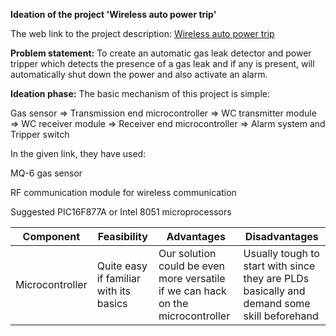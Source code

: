 __Ideation of the project 'Wireless auto power trip'__

The web link to the project description: [Wireless auto power trip](http://www.ripublication.com/aeee/42_pp%20%20327-332.pdf)

__Problem statement:__
To create an automatic gas leak detector and power tripper which detects the presence of a gas leak and if any is present, will automatically shut down the power and also activate an alarm.

__Ideation phase:__
The basic mechanism of this project is simple:

Gas sensor => Transmission end microcontroller => WC transmitter module => WC receiver module => Receiver end microcontroller => Alarm system and Tripper switch

In the given link, they have used:

MQ-6 gas sensor

RF communication module for wireless communication

Suggested PIC16F877A or Intel 8051 microprocessors

| Component | Feasibility | Advantages | Disadvantages |
|-----------|-------------|------------|---------------|
|Microcontroller|Quite easy if familiar with its basics| Our solution could be even more versatile if we can hack on the microcontroller|Usually tough to start with since they are PLDs basically and demand some skill beforehand|  
